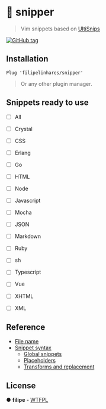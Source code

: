 # :pencil: snipper

> Vim snippets based on [UltiSnips](https://github.com/SirVer/ultisnips)

[![GitHub tag](https://img.shields.io/github/tag/filipelinhares/snipper.svg)]()





## Installation

```
Plug 'filipelinhares/snipper'
```

> Or any other plugin manager.



## Snippets ready to use

- [ ] All
- [ ] Crystal
- [ ] CSS
- [ ] Erlang
- [ ] Go
- [ ] HTML
- [ ] Node
- [ ] Javascript
- [ ] Mocha
- [ ] JSON
- [ ] Markdown
- [ ] Ruby
- [ ] sh
- [ ] Typescript
- [ ] Vue
- [ ] XHTML
- [ ] XML




## Reference


- [File name](https://github.com/SirVer/ultisnips/blob/3.1/doc/UltiSnips.txt#L548-L557)
- [Snippet syntax](https://github.com/SirVer/ultisnips/blob/3.1/doc/UltiSnips.txt#L595-L701)
  - [Global snippets](https://github.com/SirVer/ultisnips/blob/3.1/doc/UltiSnips.txt#L972-L1003)
  - [Placeholders](https://github.com/SirVer/ultisnips/blob/3.1/doc/UltiSnips.txt#L1006-L1132)
  - [Transforms and replacement](https://github.com/SirVer/ultisnips/blob/3.1/doc/UltiSnips.txt#L1179-L1300)




## License


● **filipe** - [WTFPL](LICENSE.md)